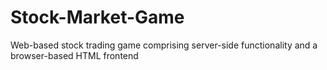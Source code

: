 # Stock-Market-Game
Web-based stock trading game comprising server-side functionality and a browser-based HTML frontend
